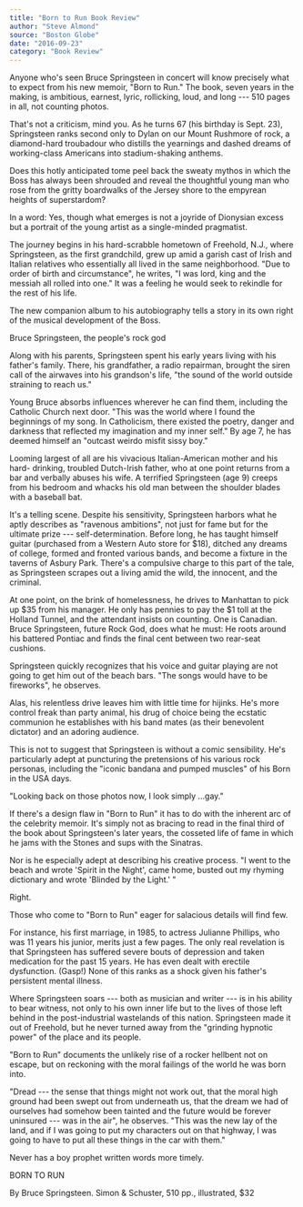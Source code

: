 ```yaml
---
title: "Born to Run Book Review"
author: "Steve Almond"
source: "Boston Globe"
date: "2016-09-23"
category: "Book Review"
---
```


Anyone who's seen Bruce Springsteen in concert will know precisely what to expect from his new memoir, "Born to Run." The book, seven years in the making, is ambitious, earnest, lyric, rollicking, loud, and long --- 510 pages in all, not counting photos.

That's not a criticism, mind you. As he turns 67 (his birthday is Sept. 23), Springsteen ranks second only to Dylan on our Mount Rushmore of rock, a diamond-hard troubadour who distills the yearnings and dashed dreams of working-class Americans into stadium-shaking anthems.

Does this hotly anticipated tome peel back the sweaty mythos in which the Boss has always been shrouded and reveal the thoughtful young man who rose from the gritty boardwalks of the Jersey shore to the empyrean heights of superstardom?

In a word: Yes, though what emerges is not a joyride of Dionysian excess but a portrait of the young artist as a single-minded pragmatist.

The journey begins in his hard-scrabble hometown of Freehold, N.J., where Springsteen, as the first grandchild, grew up amid a garish cast of Irish and Italian relatives who essentially all lived in the same neighborhood. "Due to order of birth and circumstance", he writes, "I was lord, king and the messiah all rolled into one." It was a feeling he would seek to rekindle for the rest of his life.

The new companion album to his autobiography tells a story in its own right of the musical development of the Boss.

Bruce Springsteen, the people's rock god

Along with his parents, Springsteen spent his early years living with his father's family. There, his grandfather, a radio repairman, brought the siren call of the airwaves into his grandson's life, "the sound of the world outside straining to reach us."

Young Bruce absorbs influences wherever he can find them, including the Catholic Church next door. "This was the world where I found the beginnings of my song. In Catholicism, there existed the poetry, danger and darkness that reflected my imagination and my inner self." By age 7, he has deemed himself an "outcast weirdo misfit sissy boy."

Looming largest of all are his vivacious Italian-American mother and his hard- drinking, troubled Dutch-Irish father, who at one point returns from a bar and verbally abuses his wife. A terrified Springsteen (age 9) creeps from his bedroom and whacks his old man between the shoulder blades with a baseball bat.

It's a telling scene. Despite his sensitivity, Springsteen harbors what he aptly describes as "ravenous ambitions", not just for fame but for the ultimate prize --- self-determination. Before long, he has taught himself guitar (purchased from a Western Auto store for $18), ditched any dreams of college, formed and fronted various bands, and become a fixture in the taverns of Asbury Park. There's a compulsive charge to this part of the tale, as Springsteen scrapes out a living amid the wild, the innocent, and the criminal.

At one point, on the brink of homelessness, he drives to Manhattan to pick up $35 from his manager. He only has pennies to pay the $1 toll at the Holland Tunnel, and the attendant insists on counting. One is Canadian. Bruce Springsteen, future Rock God, does what he must: He roots around his battered Pontiac and finds the final cent between two rear-seat cushions.

Springsteen quickly recognizes that his voice and guitar playing are not going to get him out of the beach bars. "The songs would have to be fireworks", he observes.

Alas, his relentless drive leaves him with little time for hijinks. He's more control freak than party animal, his drug of choice being the ecstatic communion he establishes with his band mates (as their benevolent dictator) and an adoring audience.

This is not to suggest that Springsteen is without a comic sensibility. He's particularly adept at puncturing the pretensions of his various rock personas, including the "iconic bandana and pumped muscles" of his Born in the USA days.

"Looking back on those photos now, I look simply ...gay."

If there's a design flaw in "Born to Run" it has to do with the inherent arc of the celebrity memoir. It's simply not as bracing to read in the final third of the book about Springsteen's later years, the cosseted life of fame in which he jams with the Stones and sups with the Sinatras.

Nor is he especially adept at describing his creative process. "I went to the beach and wrote 'Spirit in the Night', came home, busted out my rhyming dictionary and wrote 'Blinded by the Light.' "

Right.

Those who come to "Born to Run" eager for salacious details will find few.

For instance, his first marriage, in 1985, to actress Julianne Phillips, who was 11 years his junior, merits just a few pages. The only real revelation is that Springsteen has suffered severe bouts of depression and taken medication for the past 15 years. He has even dealt with erectile dysfunction. (Gasp!) None of this ranks as a shock given his father's persistent mental illness.

Where Springsteen soars --- both as musician and writer --- is in his ability to bear witness, not only to his own inner life but to the lives of those left behind in the post-industrial wastelands of this nation. Springsteen made it out of Freehold, but he never turned away from the "grinding hypnotic power" of the place and its people.

"Born to Run" documents the unlikely rise of a rocker hellbent not on escape, but on reckoning with the moral failings of the world he was born into.

"Dread --- the sense that things might not work out, that the moral high ground had been swept out from underneath us, that the dream we had of ourselves had somehow been tainted and the future would be forever uninsured --- was in the air", he observes. "This was the new lay of the land, and if I was going to put my characters out on that highway, I was going to have to put all these things in the car with them."

Never has a boy prophet written words more timely.

BORN TO RUN

By Bruce Springsteen. Simon & Schuster, 510 pp., illustrated, $32